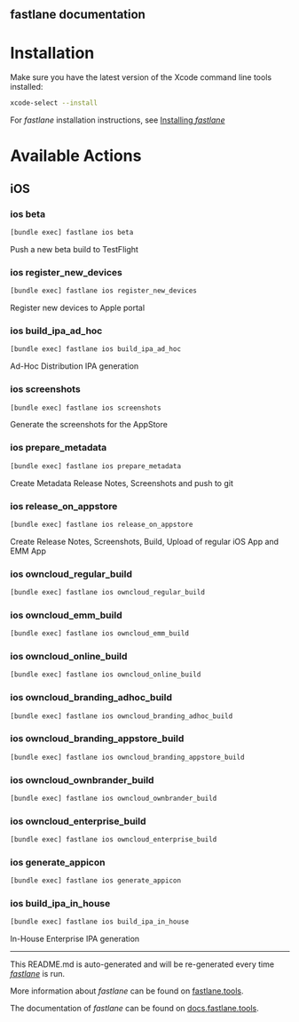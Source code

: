 fastlane documentation
----

# Installation

Make sure you have the latest version of the Xcode command line tools installed:

```sh
xcode-select --install
```

For _fastlane_ installation instructions, see [Installing _fastlane_](https://docs.fastlane.tools/#installing-fastlane)

# Available Actions

## iOS

### ios beta

```sh
[bundle exec] fastlane ios beta
```

Push a new beta build to TestFlight

### ios register_new_devices

```sh
[bundle exec] fastlane ios register_new_devices
```

Register new devices to Apple portal

### ios build_ipa_ad_hoc

```sh
[bundle exec] fastlane ios build_ipa_ad_hoc
```

Ad-Hoc Distribution IPA generation

### ios screenshots

```sh
[bundle exec] fastlane ios screenshots
```

Generate the screenshots for the AppStore

### ios prepare_metadata

```sh
[bundle exec] fastlane ios prepare_metadata
```

Create Metadata Release Notes, Screenshots and push to git

### ios release_on_appstore

```sh
[bundle exec] fastlane ios release_on_appstore
```

Create Release Notes, Screenshots, Build, Upload of regular iOS App and EMM App

### ios owncloud_regular_build

```sh
[bundle exec] fastlane ios owncloud_regular_build
```



### ios owncloud_emm_build

```sh
[bundle exec] fastlane ios owncloud_emm_build
```



### ios owncloud_online_build

```sh
[bundle exec] fastlane ios owncloud_online_build
```



### ios owncloud_branding_adhoc_build

```sh
[bundle exec] fastlane ios owncloud_branding_adhoc_build
```



### ios owncloud_branding_appstore_build

```sh
[bundle exec] fastlane ios owncloud_branding_appstore_build
```



### ios owncloud_ownbrander_build

```sh
[bundle exec] fastlane ios owncloud_ownbrander_build
```



### ios owncloud_enterprise_build

```sh
[bundle exec] fastlane ios owncloud_enterprise_build
```



### ios generate_appicon

```sh
[bundle exec] fastlane ios generate_appicon
```



### ios build_ipa_in_house

```sh
[bundle exec] fastlane ios build_ipa_in_house
```

In-House Enterprise IPA generation

----

This README.md is auto-generated and will be re-generated every time [_fastlane_](https://fastlane.tools) is run.

More information about _fastlane_ can be found on [fastlane.tools](https://fastlane.tools).

The documentation of _fastlane_ can be found on [docs.fastlane.tools](https://docs.fastlane.tools).
